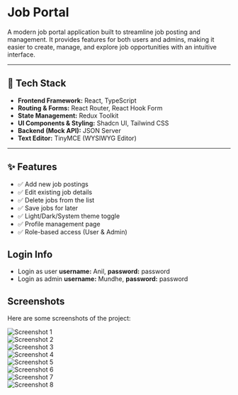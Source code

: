 # Job Portal

A modern job portal application built to streamline job posting and management. It provides features for both users and admins, making it easier to create, manage, and explore job opportunities with an intuitive interface.

---

## 🚀 Tech Stack

- **Frontend Framework:** React, TypeScript  
- **Routing & Forms:** React Router, React Hook Form  
- **State Management:** Redux Toolkit  
- **UI Components & Styling:** Shadcn UI, Tailwind CSS  
- **Backend (Mock API):** JSON Server  
- **Text Editor:** TinyMCE (WYSIWYG Editor)

---

## ✨ Features

- ✅ Add new job postings  
- ✅ Edit existing job details  
- ✅ Delete jobs from the list  
- ✅ Save jobs for later  
- ✅ Light/Dark/System theme toggle  
- ✅ Profile management page  
- ✅ Role-based access (User & Admin)  



## Login Info

- Login as user **username:** Anil, **password:** password
- Login as admin **username:** Mundhe, **password:** password

## Screenshots

Here are some screenshots of the project:

![Screenshot 1](public/screenshots/1.png)
<br>
![Screenshot 2](public/screenshots/2.png)
<br>
![Screenshot 3](public/screenshots/3.png)
<br>
![Screenshot 4](public/screenshots/4.png)
<br>
![Screenshot 5](public/screenshots/5.png)
<br>
![Screenshot 6](public/screenshots/6.png)
<br>
![Screenshot 7](public/screenshots/7.png)
<br>
![Screenshot 8](public/screenshots/8.png)
